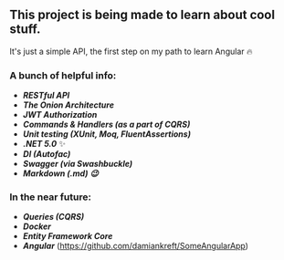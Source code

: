 This project is being made to learn about cool stuff.
---------------------------------------------------------------------------------------
It's just a simple API, the first step on my path to learn Angular :fire:


### A bunch of helpful info:<br/>
 - ***RESTful API***
 - ***The Onion Architecture***
 - ***JWT Authorization***
 - ***Commands & Handlers (as a part of CQRS)***
 - ***Unit testing (XUnit, Moq, FluentAssertions)***
 - ***.NET 5.0*** ✨
 - ***DI (Autofac)*** 
 - ***Swagger (via Swashbuckle)***
 - ***Markdown (.md) :wink:***
 
 ### In the near future:
 - ***Queries (CQRS)***
 - ***Docker***
 - ***Entity Framework Core***
 - ***Angular*** (https://github.com/damiankreft/SomeAngularApp)
